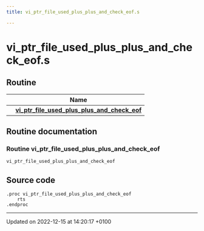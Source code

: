 ```yaml
---
title: vi_ptr_file_used_plus_plus_and_check_eof.s

---
```


# vi_ptr_file_used_plus_plus_and_check_eof.s



## Routine

|                | Name           |
| -------------- | -------------- |
| | **[vi_ptr_file_used_plus_plus_and_check_eof](Files/vi__ptr__file__used__plus__plus__and__check__eof_8s.md#Routine-vi-ptr-file-used-plus-plus-and-check-eof)** |


## Routine documentation

### Routine vi_ptr_file_used_plus_plus_and_check_eof

```ca65
vi_ptr_file_used_plus_plus_and_check_eof
```




## Source code

```ca65
.proc vi_ptr_file_used_plus_plus_and_check_eof
    rts
.endproc
```


-------------------------------

Updated on 2022-12-15 at 14:20:17 +0100
